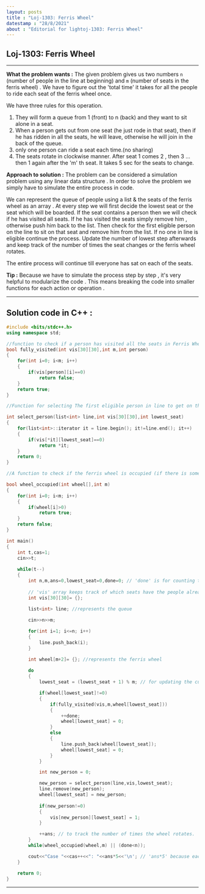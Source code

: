```yaml
---
layout: posts
title : "Loj-1303: Ferris Wheel"
datestamp : "28/8/2021"
about : "Editorial for lightoj-1303: Ferris Wheel"
---
```


## Loj-1303: Ferris Wheel 

---

**What the problem wants :** The given problem gives us two numbers `n` (number of people in the line at beginning) and `m` (number of seats in the ferris wheel) . We have to figure out the 'total time' it takes for all the people to ride each seat of the ferris wheel once.

We have three rules for this operation.

 1. They will form a queue from 1 (front) to n (back) and they want to sit alone in a seat. 
 2. When a person gets out from one seat (he just rode in that seat), then if he has ridden in all the seats, he will leave, otherwise he will join in the back of the queue.
 3. only one person can ride a seat each time.(no sharing)
 4. The seats rotate in clockwise manner. After seat 1 comes 2 , then 3 ... then 1 again after the 'm' th seat. It takes 5 sec for the seats to change.


**Approach to solution :** The problem can be considered a simulation problem using any linear data structure . In order to solve the problem we simply have to simulate the entire process in code. 

We can represent the queue of people using a list & the seats of the ferris wheel as an array . At every step we will first decide the lowest seat or the seat which will be boarded. If the seat contains a person then we will check if he has visited all seats. If he has visited the seats simply remove him , otherwise push him back to the list. Then check for the first eligible person on the line to sit on that seat and remove him from the list. If no one in line is eligible continue the process. Update the number of lowest step afterwards and keep track of the number of times the seat changes or the ferris wheel rotates.

The entire process will continue till everyone has sat on each of the seats.

**Tip :** Because we have to simulate the process step by step , it's very helpful to modularize the code . This means breaking the code into smaller functions for each action or operation .

---
## Solution code in C++ :
```cpp
#include <bits/stdc++.h>
using namespace std;

//function to check if a person has visited all the seats in Ferris Wheel
bool fully_visited(int vis[30][30],int m,int person)
{
    for(int i=0; i<m; i++)
    {
        if(vis[person][i]==0)
            return false;
    }
    return true;
}

//Function for selecting The first eligible person in line to get on the ferris wheel

int select_person(list<int> line,int vis[30][30],int lowest_seat)
{
    for(list<int>::iterator it = line.begin(); it!=line.end(); it++)
    {
        if(vis[*it][lowest_seat]==0)
            return *it;
    }
    return 0;
}

//A function to check if the ferris wheel is occupied (if there is someone on any of the seats)

bool wheel_occupied(int wheel[],int m)
{
    for(int i=0; i<m; i++)
    {
        if(wheel[i]>0)
            return true;
    }
    return false;
}

int main()
{
    int t,cas=1;
    cin>>t;
    
    while(t--)
    {
        int n,m,ans=0,lowest_seat=0,done=0; // 'done' is for counting the number of people who have ridden in each seat on the ferris wheel.
        
        // 'vis' array keeps track of which seats have the people already sat at.
        int vis[30][30]= {};
        
        list<int> line; //represents the queue

        cin>>n>>m;

        for(int i=1; i<=n; i++)
        {
            line.push_back(i);
        }

        int wheel[m+2]= {}; //represents the ferris wheel 
        
        do
        {
            lowest_seat = (lowest_seat + 1) % m; // for updating the current lowest seat.

            if(wheel[lowest_seat]!=0)
            {
                if(fully_visited(vis,m,wheel[lowest_seat]))
                {
                    ++done;
                    wheel[lowest_seat] = 0;
                }
                else
                {
                    line.push_back(wheel[lowest_seat]);
                    wheel[lowest_seat] = 0;
                }
            }

            int new_person = 0;

            new_person = select_person(line,vis,lowest_seat);
            line.remove(new_person);
            wheel[lowest_seat] = new_person;
            
            if(new_person!=0)
            {
                vis[new_person][lowest_seat] = 1;
            }

            ++ans; // to track the number of times the wheel rotates.
        }
        while(wheel_occupied(wheel,m) || (done<n)); 

        cout<<"Case "<<cas++<<": "<<ans*5<<'\n'; // 'ans*5' because each rotation or change of position of seats takes 5 units of time.
    }

    return 0;
}

```
---